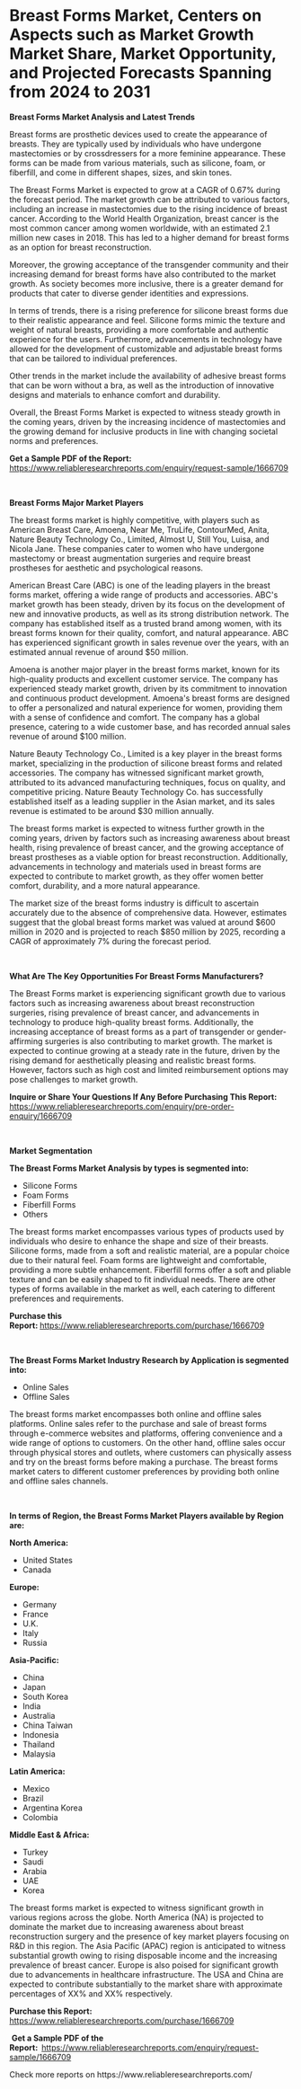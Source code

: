 <p><h1>Breast Forms Market, Centers on Aspects such as Market Growth Market Share, Market Opportunity, and Projected Forecasts Spanning from 2024 to 2031</h1></p><p><strong>Breast Forms Market Analysis and Latest Trends</strong></p>
<p><p>Breast forms are prosthetic devices used to create the appearance of breasts. They are typically used by individuals who have undergone mastectomies or by crossdressers for a more feminine appearance. These forms can be made from various materials, such as silicone, foam, or fiberfill, and come in different shapes, sizes, and skin tones.</p><p>The Breast Forms Market is expected to grow at a CAGR of 0.67% during the forecast period. The market growth can be attributed to various factors, including an increase in mastectomies due to the rising incidence of breast cancer. According to the World Health Organization, breast cancer is the most common cancer among women worldwide, with an estimated 2.1 million new cases in 2018. This has led to a higher demand for breast forms as an option for breast reconstruction.</p><p>Moreover, the growing acceptance of the transgender community and their increasing demand for breast forms have also contributed to the market growth. As society becomes more inclusive, there is a greater demand for products that cater to diverse gender identities and expressions.</p><p>In terms of trends, there is a rising preference for silicone breast forms due to their realistic appearance and feel. Silicone forms mimic the texture and weight of natural breasts, providing a more comfortable and authentic experience for the users. Furthermore, advancements in technology have allowed for the development of customizable and adjustable breast forms that can be tailored to individual preferences.</p><p>Other trends in the market include the availability of adhesive breast forms that can be worn without a bra, as well as the introduction of innovative designs and materials to enhance comfort and durability.</p><p>Overall, the Breast Forms Market is expected to witness steady growth in the coming years, driven by the increasing incidence of mastectomies and the growing demand for inclusive products in line with changing societal norms and preferences.</p></p>
<p><strong>Get a Sample PDF of the Report:&nbsp;</strong> <a href="https://www.reliableresearchreports.com/enquiry/request-sample/1666709">https://www.reliableresearchreports.com/enquiry/request-sample/1666709</a></p>
<p>&nbsp;</p>
<p><strong>Breast Forms Major Market Players</strong></p>
<p><p>The breast forms market is highly competitive, with players such as American Breast Care, Amoena, Near Me, TruLife, ContourMed, Anita, Nature Beauty Technology Co., Limited, Almost U, Still You, Luisa, and Nicola Jane. These companies cater to women who have undergone mastectomy or breast augmentation surgeries and require breast prostheses for aesthetic and psychological reasons.</p><p>American Breast Care (ABC) is one of the leading players in the breast forms market, offering a wide range of products and accessories. ABC's market growth has been steady, driven by its focus on the development of new and innovative products, as well as its strong distribution network. The company has established itself as a trusted brand among women, with its breast forms known for their quality, comfort, and natural appearance. ABC has experienced significant growth in sales revenue over the years, with an estimated annual revenue of around $50 million.</p><p>Amoena is another major player in the breast forms market, known for its high-quality products and excellent customer service. The company has experienced steady market growth, driven by its commitment to innovation and continuous product development. Amoena's breast forms are designed to offer a personalized and natural experience for women, providing them with a sense of confidence and comfort. The company has a global presence, catering to a wide customer base, and has recorded annual sales revenue of around $100 million.</p><p>Nature Beauty Technology Co., Limited is a key player in the breast forms market, specializing in the production of silicone breast forms and related accessories. The company has witnessed significant market growth, attributed to its advanced manufacturing techniques, focus on quality, and competitive pricing. Nature Beauty Technology Co. has successfully established itself as a leading supplier in the Asian market, and its sales revenue is estimated to be around $30 million annually.</p><p>The breast forms market is expected to witness further growth in the coming years, driven by factors such as increasing awareness about breast health, rising prevalence of breast cancer, and the growing acceptance of breast prostheses as a viable option for breast reconstruction. Additionally, advancements in technology and materials used in breast forms are expected to contribute to market growth, as they offer women better comfort, durability, and a more natural appearance.</p><p>The market size of the breast forms industry is difficult to ascertain accurately due to the absence of comprehensive data. However, estimates suggest that the global breast forms market was valued at around $600 million in 2020 and is projected to reach $850 million by 2025, recording a CAGR of approximately 7% during the forecast period.</p></p>
<p>&nbsp;</p>
<p><strong>What Are The Key Opportunities For Breast Forms Manufacturers?</strong></p>
<p><p>The Breast Forms market is experiencing significant growth due to various factors such as increasing awareness about breast reconstruction surgeries, rising prevalence of breast cancer, and advancements in technology to produce high-quality breast forms. Additionally, the increasing acceptance of breast forms as a part of transgender or gender-affirming surgeries is also contributing to market growth. The market is expected to continue growing at a steady rate in the future, driven by the rising demand for aesthetically pleasing and realistic breast forms. However, factors such as high cost and limited reimbursement options may pose challenges to market growth.</p></p>
<p><strong>Inquire or Share Your Questions If Any Before Purchasing This Report:</strong> <a href="https://www.reliableresearchreports.com/enquiry/pre-order-enquiry/1666709">https://www.reliableresearchreports.com/enquiry/pre-order-enquiry/1666709</a></p>
<p>&nbsp;</p>
<p><strong>Market Segmentation</strong></p>
<p><strong>The Breast Forms Market Analysis by types is segmented into:</strong></p>
<p><ul><li>Silicone Forms</li><li>Foam Forms</li><li>Fiberfill Forms</li><li>Others</li></ul></p>
<p><p>The breast forms market encompasses various types of products used by individuals who desire to enhance the shape and size of their breasts. Silicone forms, made from a soft and realistic material, are a popular choice due to their natural feel. Foam forms are lightweight and comfortable, providing a more subtle enhancement. Fiberfill forms offer a soft and pliable texture and can be easily shaped to fit individual needs. There are other types of forms available in the market as well, each catering to different preferences and requirements.</p></p>
<p><strong>Purchase this Report:&nbsp;</strong><a href="https://www.reliableresearchreports.com/purchase/1666709">https://www.reliableresearchreports.com/purchase/1666709</a></p>
<p>&nbsp;</p>
<p><strong>The Breast Forms Market Industry Research by Application is segmented into:</strong></p>
<p><ul><li>Online Sales</li><li>Offline Sales</li></ul></p>
<p><p>The breast forms market encompasses both online and offline sales platforms. Online sales refer to the purchase and sale of breast forms through e-commerce websites and platforms, offering convenience and a wide range of options to customers. On the other hand, offline sales occur through physical stores and outlets, where customers can physically assess and try on the breast forms before making a purchase. The breast forms market caters to different customer preferences by providing both online and offline sales channels.</p></p>
<p>&nbsp;</p>
<p><strong>In terms of Region, the Breast Forms Market Players available by Region are:</strong></p>
<p>
    <p> <strong> North America: </strong>
        <ul>
            <li>United States</li>
            <li>Canada</li>
        </ul>
        </p> 
    <p> <strong> Europe: </strong>
        <ul>
            <li>Germany</li>
            <li>France</li>
            <li>U.K.</li>
            <li>Italy</li>
            <li>Russia</li>
        </ul>
        </p> 
    <p> <strong> Asia-Pacific: </strong>
        <ul>
            <li>China</li>
            <li>Japan</li>
            <li>South Korea</li>
            <li>India</li>
            <li>Australia</li>
            <li>China Taiwan</li>
            <li>Indonesia</li>
            <li>Thailand</li>
            <li>Malaysia</li>
        </ul>
        </p> 
    <p> <strong> Latin America: </strong>
        <ul>
            <li>Mexico</li>
            <li>Brazil</li>
            <li>Argentina Korea</li>
            <li>Colombia</li>
        </ul>
        </p> 
    <p> <strong> Middle East & Africa: </strong>
        <ul>
            <li>Turkey</li>
            <li>Saudi</li>
            <li>Arabia</li>
            <li>UAE</li>
            <li>Korea</li>
        </ul>
    </p>
    </p>
<p><p>The breast forms market is expected to witness significant growth in various regions across the globe. North America (NA) is projected to dominate the market due to increasing awareness about breast reconstruction surgery and the presence of key market players focusing on R&D in this region. The Asia Pacific (APAC) region is anticipated to witness substantial growth owing to rising disposable income and the increasing prevalence of breast cancer. Europe is also poised for significant growth due to advancements in healthcare infrastructure. The USA and China are expected to contribute substantially to the market share with approximate percentages of XX% and XX% respectively.</p></p>
<p><strong>Purchase this Report: </strong><a href="https://www.reliableresearchreports.com/purchase/1666709">https://www.reliableresearchreports.com/purchase/1666709</a></p>
<p>&nbsp;<strong>Get a Sample PDF of the Report:&nbsp;&nbsp;</strong><a href="https://www.reliableresearchreports.com/enquiry/request-sample/1666709">https://www.reliableresearchreports.com/enquiry/request-sample/1666709</a></p>
<p><strong></strong></p>
<p>Check more reports on https://www.reliableresearchreports.com/</p>